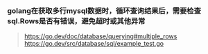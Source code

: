### golang在获取多行mysql数据时，循环查询结果后，需要检查sql.Rows是否有错误，避免超时或其他异常

> https://go.dev/doc/database/querying#multiple_rows
> https://go.dev/src/database/sql/example_test.go
